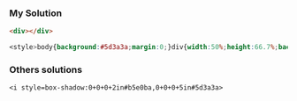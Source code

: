 ### My Solution
```html
<div></div>
```
```css
<style>body{background:#5d3a3a;margin:0;}div{width:50%;height:66.7%;background:#dd6b4d;background:#b5e0ba;}</style>
```


### Others solutions
```ccs
<i style=box-shadow:0+0+0+2in#b5e0ba,0+0+0+5in#5d3a3a>
```